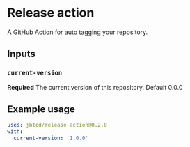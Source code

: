 # Release action

A GitHub Action for auto tagging your repository.

## Inputs

### `current-version`

**Required** The current version of this repository. Default 0.0.0

## Example usage

```yaml
uses: jbtcd/release-action@0.2.0
with:
  current-version: '1.0.0'
```